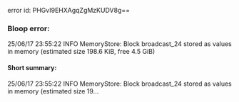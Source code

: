 error id: PHGvI9EHXAgqZgMzKUDV8g==
### Bloop error:

25/06/17 23:55:22 INFO MemoryStore: Block broadcast_24 stored as values in memory (estimated size 198.6 KiB, free 4.5 GiB)
#### Short summary: 

25/06/17 23:55:22 INFO MemoryStore: Block broadcast_24 stored as values in memory (estimated size 19...